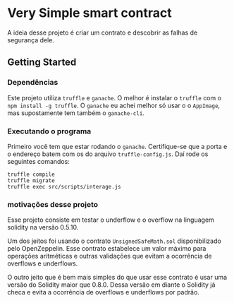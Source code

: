  # Very Simple smart contract

A ideia desse projeto é criar um contrato e descobrir as falhas de segurança dele.

## Getting Started

### Dependências

Este projeto utiliza `truffle` e `ganache`. O melhor é instalar o `truffle` com o `npm install -g truffle`.
O `ganache` eu achei melhor só usar o o `AppImage`, mas supostamente tem também o `ganache-cli`.

### Executando o programa

Primeiro você tem que estar rodando o `ganache`. Certifique-se que a porta e o endereço batem com os do arquivo `truffle-config.js`.
Daí rode os seguintes comandos:

```
truffle compile
truffle migrate
truffle exec src/scripts/interage.js 
```

### motivações desse projeto

Esse projeto consiste em testar o underflow e o overflow na linguagem solidity na versão 0.5.10.

Um dos jeitos foi usando o contrato `UnsignedSafeMath.sol` disponibilizado pelo OpenZeppelin. Esse contrato estabelece um valor máximo para operações aritméticas e outras validações que evitam a ocorrência de overflows e underflows.

O outro jeito que é bem mais simples do que usar esse contrato é usar uma versão do Solidity maior que 0.8.0. Dessa versão em diante o Solidity já checa e evita a ocorrência de overflows e underflows por padrão. 
